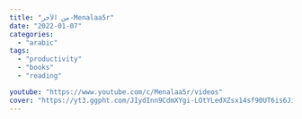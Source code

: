 ```yaml
---
title: "من الآخر-Menalaa5r"
date: "2022-01-07"
categories:
  - "arabic"
tags:
  - "productivity"
  - "books"
  - "reading"

youtube: "https://www.youtube.com/c/Menalaa5r/videos"
cover: "https://yt3.ggpht.com/JIydInn9CdmXYgi-LOtYLedXZsx14sf90UT6is6JieY61fitu4Fi34-Og9dffVp8cJZnlZBQWQ=s88-c-k-c0x00ffffff-no-rj"
---
```

